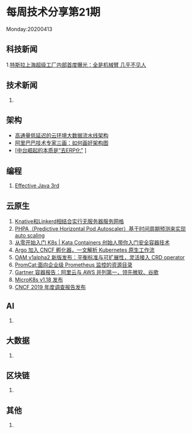 # 每周技术分享第21期
Monday:20200413

## 科技新闻
1.[特斯拉上海超级工厂内部首度曝光：全是机械臂 几乎不见人](https://tech.ifeng.com/c/7vVGBlqMrNg?_share=weixin)

## 技术新闻
1. 

## 架构
* [高通量低延迟的云环境大数据流水线架构](https://www.infoq.cn/article/myKdXcvOtTTLtOmZTe3s)  
* [阿里巴巴技术专家三画：如何画好架构图](https://mp.weixin.qq.com/s/FYIrsPbQejD63djr2yVc_A)
* [[中台崛起的本质是“去ERP化”](https://mp.weixin.qq.com/s/tt4K_VrDCyGHbrZYGU9bZA) ]

## 编程
1. [Effective Java 3rd](https://sjsdfg.github.io/effective-java-3rd-chinese/#)

## 云原生
1. [Knative和Linkerd相结合实行无服务器服务网格](https://mp.weixin.qq.com/s/5zmnoJn_2apNq7aGGkXJPQ)  
2. [PHPA（Predictive Horizontal Pod Autoscaler）基于时间周期预测来实现 auto scaling](https://jamiethompson.me/posts/Evaluating-Predictive-Autoscaling-Kubernetes/)
3. [从零开始入门 K8s | Kata Containers 创始人带你入门安全容器技术](https://mp.weixin.qq.com/s/w2SkC6TuSBqurvAae0RAUA)
4. [Argo 加入 CNCF 孵化器，一文解析 Kubernetes 原生工作流](https://www.infoq.cn/article/fFZPvrKtbykg53x03IaH)
5. [OAM v1alpha2 新版发布：平衡标准与可扩展性，灵活接入 CRD operator](https://mp.weixin.qq.com/s/c7A8lOdAKkW25GoqmwOgWg)
6. [PromCat:面向企业级 Prometheus 监控的资源目录](https://www.infoq.cn/article/ipdsTxC0613aRBftRRqX)
7. [Gartner 容器报告：阿里云与 AWS 并列第一，领先微软、谷歌](https://mp.weixin.qq.com/s/IlOJnjwJ1Dnb0h0UsyB_SA)
8. [MicroK8s v1.18 发布](https://discuss.kubernetes.io/t/microk8s-v1-18-released/10264)
9. [CNCF 2019 年度调查报告发布](https://www.cncf.io/wp-content/uploads/2020/03/CNCF_Survey_Report.pdf)

## AI
1.

## 大数据
1. 


## 区块链
1.

## 其他
1.

